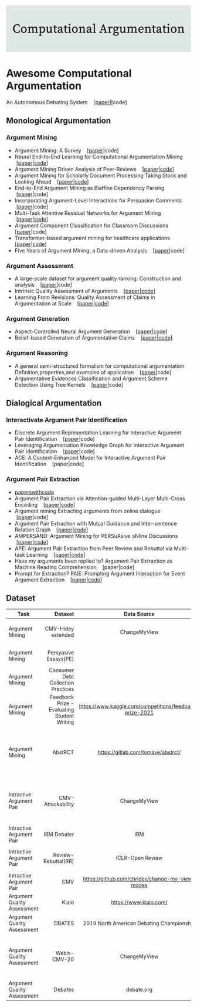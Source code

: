 ![Computational Argumentation](https://github.com/shilida/Computational-Argumentation/blob/master/logo.jpg "Computational Argumentation")
# Awesome Computational Argumentation
An Autonomous Debating System &nbsp; &nbsp;[[paper](https://eorder.sheridan.com/3_0/app/orders/11030/files/assets/common/downloads/Slonim.pdf)|[code]
## Monological Argumentation
### Argument Mining
- Argument Mining: A Survey &nbsp; &nbsp;[[paper](http://www.johnlawrence.net/res/pubs/lawrence2019argmin.pdf)|code]
- Neural End-to-End Learning for Computational Argumentation Mining &nbsp; &nbsp;[[paper](https://arxiv.org/pdf/1704.06104.pdf)|[code](https://github.com/UKPLab/acl2017-neural_end2end_AM)]
- Argument Mining Driven Analysis of Peer-Reviews &nbsp; &nbsp;[[paper](https://arxiv.org/pdf/2012.07743)|[code](https://github.com/fromm-m/aaai2021-am-peer-reviews)]
- Argument Mining for Scholarly Document Processing Taking Stock and Looking Ahead &nbsp; &nbsp;[[paper](https://aclanthology.org/2021.sdp-1.7.pdf)|[code](https://github.com/fromm-m/aaai2021-am-peer-reviews)]
- End-to-End Argument Mining as Biaffine Dependency Parsing &nbsp; &nbsp;[[paper](https://aclanthology.org/2021.eacl-main.55.pdf)|code]
- Incorporating Argument-Level Interactions for Persuasion Comments &nbsp; &nbsp;[[paper](https://aclanthology.org/C18-1314.pdf)|code]
- Multi-Task Attentive Residual Networks for Argument Mining &nbsp; &nbsp;[[paper](https://arxiv.org/pdf/2102.12227.pdf)|[code](https://github.com/AGalassi/StructurePrediction18)]
- Argument Component Classification for Classroom Discussions &nbsp; &nbsp; [[paper](https://arxiv.org/pdf/1909.03022)|code]
- Transformer-based argument mining for healthcare applications &nbsp; &nbsp; [[paper](https://ebooks.iospress.nl/pdf/doi/10.3233/FAIA200334)|[code](https://gitlab.com/tomaye/)]
- Five Years of Argument Mining: a Data-driven Analysis &nbsp; &nbsp;[[paper](https://www.ijcai.org/proceedings/2018/0766.pdf)|code]
### Argument Assessment
- A large-scale dataset for argument quality ranking: Construction and analysis &nbsp; &nbsp;[[paper](https://ojs.aaai.org/index.php/AAAI/article/view/6285/6141)|code]
- Intrinsic Quality Assessment of Arguments &nbsp; &nbsp;[[paper](https://arxiv.org/pdf/2010.12473.pdf)|[code](http://arguana.com/software)]
- Learning From Revisions: Quality Assessment of Claims in Argumentation at Scale  &nbsp; &nbsp;[[paper](https://arxiv.org/pdf/2101.10250.pdf)|[code](https://github.com/GabriellaSky/claimrev)]
### Argument Generation 
- Aspect-Controlled Neural Argument Generation &nbsp; &nbsp;[[paper](https://arxiv.org/pdf/2005.00084.pdf)|[code](https://github.com/UKPLab/controlled-argument-generation)]
- Belief-based Generation of Argumentative Claims &nbsp; &nbsp;[[paper](https://arxiv.org/pdf/2101.09765.pdf)|[code](http://www.github.com/webis-de/eacl21-belief-based-claim-generation)]
### Argument Reasoning
- A general semi-structured formalism for computational argumentation Definition,properties,and examples of application &nbsp; &nbsp;[[paper](https://pdf.sciencedirectassets.com/271585/1-s2.0-S0004370218X00022/1-s2.0-S0004370218300250/main.pdf?X-Amz-Security-Token=IQoJb3JpZ2luX2VjELf%2F%2F%2F%2F%2F%2F%2F%2F%2F%2FwEaCXVzLWVhc3QtMSJGMEQCIBits2h0QKnLFBAni0Fe3tMcsawn02ivZLRusys1B3SLAiA%2BKHKMJH2lk3dsTTSZ0bPasoQzAtnqztc%2BQacuq%2BfK%2Byr6AwhAEAQaDDA1OTAwMzU0Njg2NSIMblfEZDYekZzNoggQKtcDqg4rXZMSxJ7h4BRi5Fm1RGkeS7bgtonfMg%2Fpisaw0xYAMj3TIrkdUBCFXQc5MI8jGuL7UYlDj92LbF11ZVf8lheuFkKWCPOj4Wm6XEGrcJdwh2j1zpJcmMPG15PEcu0pLgPf7se4GsYwrYPDnZzigegViO%2Ba19ciAVPqrTIXbfIVfsWuZ7RW%2ByqTTeGKw%2FlJMS7AL4EYfQ6q%2FwBJoWSroNbAaw2eHwVvGtEpXMcIaCz1BqoF1KP5MU771aPkhwsJgpaa06J00qme8zhJOAknd8IFKjCuLvkdFBsiTY6PUSbF5TDUqxirvIanxWJRTyOx1x6ym3eysmJky3rzBB6i0oz4mHWsROotZExR1WvazsYHo0FPDK8QvS5cm88tZ2UB9MGjnIIRBqw%2FC2ngMgcn7zOJ9n7xF%2FGlZvmSOUUHyNk4pPofcEFTaU7RVX8Hw3nUSNOYdeF%2BDVKn1Yzd37CveLBWxJlTOE3BxyLIbFwr%2BMSMwPPzQJ7OoeidCUsD8OtkLx2h4M42du9AEsqgQcZnSrhJMl7ntLv7FtcN3Dc0KqU71r6t6PvSEeHwS6hnZHLFBxUXFoSUHI34ntBBdEbwAv4gquVDlK1wGKw5RJt8a5MQHsRy0%2FN4MKOF65EGOqYBtw8tIUHcgPcx1faUdnTdTAHjgpqKmijQ2sfw9WvDjF0Hxxn8i9C9sSEtCefvvD3n8LuSl%2Bhex19xpbT3twvaak98v2BpSLwovIa8r0WKKaNHH8icIZA3x6z9mfq01ZzZPpLEDfJ9qfz%2Bjm01IGK%2BjKbF4ZfAg2JoRL1dkbMOwkE5iC9s3g%2BzmkJnrGMxyyB1TIjAYu5BS4ga1pyeaSYlj90mhAvUvA%3D%3D&X-Amz-Algorithm=AWS4-HMAC-SHA256&X-Amz-Date=20220323T074539Z&X-Amz-SignedHeaders=host&X-Amz-Expires=300&X-Amz-Credential=ASIAQ3PHCVTY2HST76PL%2F20220323%2Fus-east-1%2Fs3%2Faws4_request&X-Amz-Signature=4e777d8b73851734aff742184e9530053d51391f30ae99dd7b3fa130e0040af1&hash=2ba92b2e22379fe67157a1366f5386c02b736cc4b84cf1b11ad5f442a46377e7&host=68042c943591013ac2b2430a89b270f6af2c76d8dfd086a07176afe7c76c2c61&pii=S0004370218300250&tid=spdf-d2f58421-7a89-47e0-ace1-b7be76c618ed&sid=c0f82dbb6055074cdb69ffb-bc4281eb7d86gxrqa&type=client&ua=4c00545359035006515a5a&rr=6f058c7e69498b6b)|code]
- Argumentative Evidences Classification and Argument Scheme Detection Using Tree Kernels  &nbsp; &nbsp;[[paper](https://aclanthology.org/W19-4511.pdf)|code]
## Dialogical Argumentation
### Interactivate Argument Pair Identification
- Discrete Argument Representation Learning for Interactive Argument Pair Identification &nbsp; &nbsp;[[paper](https://arxiv.org/pdf/1911.01621.pdf)|code]
- Leveraging Argumentation Knowledge Graph for Interactive Argument Pair Identification &nbsp; &nbsp;[[paper](https://aclanthology.org/2021.findings-acl.203.pdf)|code]
- ACE: A Context-Enhanced Model for Interactive Argument Pair Identification  &nbsp; &nbsp;[paper|code]
### Argument Pair Extraction
- [paperswithcode](https://paperswithcode.com/sota/argument-pair-extraction-ape-on-rr)
- Argument Pair Extraction via Attention-guided Multi-Layer Multi-Cross Encoding &nbsp; &nbsp;[[paper](https://aclanthology.org/2021.acl-long.496.pdf)|[code](https://github.com/TianyuTerry/MLMC)]
- Argument mining Extracting arguments from online dialogue &nbsp; &nbsp;[[paper](https://arxiv.org/pdf/1704.06104.pdf)|code]
- Argument Pair Extraction with Mutual Guidance and Inter-sentence Relation Graph &nbsp; &nbsp;[[paper](https://aclanthology.org/2021.emnlp-main.319.pdf)|[code](https://github.com/HLT-HITSZ/MGF)]
- AMPERSAND: Argument Mining for PERSuAsive oNline Discussions &nbsp; &nbsp;[[paper](https://arxiv.org/pdf/2004.14677)|[code](https://github.com/tuhinjubcse/AMPERSANDEMNLP2019)]
- APE: Argument Pair Extraction from Peer Review and Rebuttal via Multi-task Learning &nbsp; &nbsp;[[paper](https://aclanthology.org/2020.emnlp-main.569.pdf)|[code](https://github.com/LiyingCheng95/ArgumentPairExtraction)]
- Have my arguments been replied to? Argument Pair Extraction as Machine Reading Comprehension &nbsp; &nbsp;[paper|code]
- Prompt for Extraction? PAIE: Prompting Argument Interaction for Event Argument Extraction &nbsp; &nbsp;[[paper](https://arxiv.org/pdf/2202.12109)|[code](https://github.com/mayubo2333/PAIE)]
## Dataset 
 | Task        |  Dataset    |  Data Source  |  Scale  |
 | --------   | -----:   | :----: |  :----: |
 | Argument Mining        | CMV-Hidey extended    |  ChangeMyView  |  78 threads with 380 turns of dialogues  |
 | Argument Mining        | Persyasive Essays(PE)    |    |  402 essays and 1833 paragraphs  |
 | Argument Mining        | Consumer Debt Collection Practices   |    | 731 paragraphs  |
 | Argument Mining        | Feedback Prize - Evaluating Student Writing   |  https://www.kaggle.com/competitions/feedback-prize-2021  | approximately 10k documents  |
 | Argument Mining        | AbstRCT   |  https://gitlab.com/tomaye/abstrct/  |  4198 argument components and 2601 argument relations on different diseases|
 | Intractive Argument Pair        | CMV-Attackability   |  ChangeMyView  | threads from 2014.1 to 2017.9 27772 threads and 3448917 posts|
 | Intractive Argument Pair        | IBM Debater   |  IBM  | 3684 long debeate texts 460 motions|
 | Intractive Argument Pair        | Review-Rebuttal(RR)   |  ICLR-Open Review  | 4764 RR passagesa 40831 arguments|
 | Intractive Argument Pair        | CMV   |  https://github.com/chridey/change-my-view-modes  | |
 | Argument Quality Assessment       | Kialo   |  https://www.kialo.com/  | 47219 claims of 741 topics|
 | Argument Quality Assessment       | DBATES   |  2019 North American Debating Championship | 716 debaters|
 | Argument Quality Assessment       | Webis-CMV-20   |  ChangeMyView | threads from 2014.1 to 2017.9 27772 threads and 3448917 posts |
 | Argument Quality Assessment       | Debates   |  debate.org | 78376 debates, 23 topics |
